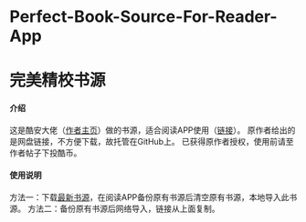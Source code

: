 # Perfect-Book-Source-For-Reader-App
# 完美精校书源

#### 介绍
这是酷安大佬（[作者主页](https://www.coolapk.com/u/516001)）做的书源，适合阅读APP使用（[链接](https://www.coolapk.com/apk/io.legado.app.release)）。
原作者给出的是网盘链接，不方便下载，故托管在GitHub上。
已获得原作者授权，使用前请至作者帖子下投酷币。

#### 使用说明

方法一：下载[最新书源](https://github.com/THR-hub/Perfect-Book-Source-For-Reader-App/raw/main/BookSourceLasted.json)，在阅读APP备份原有书源后清空原有书源，本地导入此书源。
方法二：备份原有书源后网络导入，链接从上面复制。
